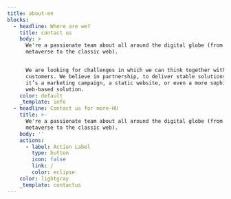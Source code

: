 ```yaml
---
title: about-en
blocks:
  - headline: Where are we?
    title: contact us
    body: >
      We're a passionate team about all around the digital globe (from the
      metaverse to the classic web).


      We are looking for challenges in which we can think together with our
      customers. We believe in partnership, to deliver stable solutions: whether
      it’s a marketing campaign, a static website, or even a more sophisticated,
      web-based solution.
    color: default
    _template: info
  - headline: Contact us for more-HU
    title: >-
      We're a passionate team about all around the digital globe (from the
      metaverse to the classic web).
    body: ''
    actions:
      - label: Action Label
        type: button
        icon: false
        link: /
        color: eclipse
    color: lightgray
    _template: contactus
---
```








































































































































